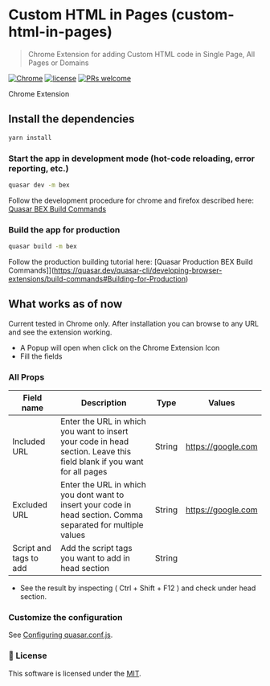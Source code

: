 # Custom HTML in Pages (custom-html-in-pages)

> Chrome Extension for adding Custom HTML code in Single Page, All Pages or Domains

[![Chrome](https://img.shields.io/badge/npm-1.0.0-blue)](https://github.com/codeeshop-oc/vue-full-autocomplete/blob/main/LICENSE)
[![license](https://img.shields.io/badge/license-MIT-green)](https://github.com/codeeshop-oc/vue-full-autocomplete/blob/main/LICENSE)
[![PRs welcome](https://img.shields.io/badge/PRs-welcome-ff69b4.svg)](https://github.com/codeeshop-oc/vue-full-autocomplete/issues?&q=is%3Aissue+is%3Aopen)


Chrome Extension

## Install the dependencies
```bash
yarn install
```

### Start the app in development mode (hot-code reloading, error reporting, etc.)
```bash
quasar dev -m bex
```

Follow the development procedure for chrome and firefox described here:
[Quasar BEX Build Commands](https://quasar.dev/quasar-cli/developing-browser-extensions/build-commands)

### Build the app for production
```bash
quasar build -m bex
```

Follow the production building tutorial here:
[Quasar Production BEX Build Commands]](https://quasar.dev/quasar-cli/developing-browser-extensions/build-commands#Building-for-Production)

## What works as of now
Current tested in Chrome only. After installation you can browse to any URL and see the extension working.
- A Popup will open when click on the Chrome Extension Icon
- Fill the fields


### All Props

| Field name         	 | Description                                                         		 | Type    | Values                  
| ---------------------- | --------------------------------------------------------------------------| ------- | ---------------------
| Included URL      	 | Enter the URL in which you want to insert your code in head section. Leave this field blank if you want for all pages 		 | String  | https://google.com
| Excluded URL      	 | Enter the URL in which you dont want to insert your code in head section. Comma separated for multiple values  | String  | https://google.com 
| Script and tags to add | Add the script tags you want to add in head section  					 | String  | <script src="https://unpkg.com/vue-full-autocomplete" async="true"></script>       

- See the result by inspecting ( Ctrl + Shift + F12 ) and check under head section.

### Customize the configuration
See [Configuring quasar.conf.js](https://quasar.dev/quasar-cli/quasar-conf-js).


### 🔖 License

This software is licensed under the [MIT](https://github.com/codeeshop-oc/custom-html-in-pages/blob/main/LICENSE).